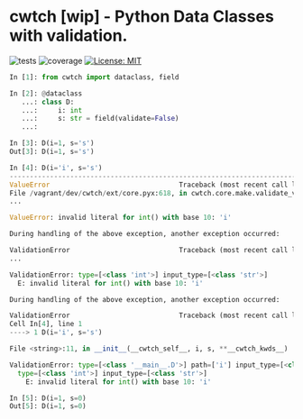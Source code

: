 # cwtch [wip] - Python Data Classes with validation.

![tests](https://github.com/levsh/cwtch/workflows/tests/badge.svg)
![coverage](https://img.shields.io/endpoint?url=https://gist.githubusercontent.com/levsh/f079c374abda6c5bd393c3ac723f1182/raw/coverage.json)
[![License: MIT](https://img.shields.io/badge/License-MIT-yellow.svg)](https://opensource.org/licenses/MIT)

```python
In [1]: from cwtch import dataclass, field

In [2]: @dataclass
   ...: class D:
   ...:     i: int
   ...:     s: str = field(validate=False)
   ...:

In [3]: D(i=1, s='s')
Out[3]: D(i=1, s='s')

In [4]: D(i='i', s='s')
---------------------------------------------------------------------------
ValueError                                Traceback (most recent call last)
File /vagrant/dev/cwtch/ext/core.pyx:618, in cwtch.core.make.validate_value_using_validator()
...

ValueError: invalid literal for int() with base 10: 'i'

During handling of the above exception, another exception occurred:

ValidationError                           Traceback (most recent call last)
...

ValidationError: type=[<class 'int'>] input_type=[<class 'str'>]
  E: invalid literal for int() with base 10: 'i'

During handling of the above exception, another exception occurred:

ValidationError                           Traceback (most recent call last)
Cell In[4], line 1
----> 1 D(i='i', s='s')

File <string>:11, in __init__(__cwtch_self__, i, s, **__cwtch_kwds__)

ValidationError: type=[<class '__main__.D'>] path=['i'] input_type=[<class 'str'>]
  type=[<class 'int'>] input_type=[<class 'str'>]
    E: invalid literal for int() with base 10: 'i'

In [5]: D(i=1, s=0)
Out[5]: D(i=1, s=0)
```
